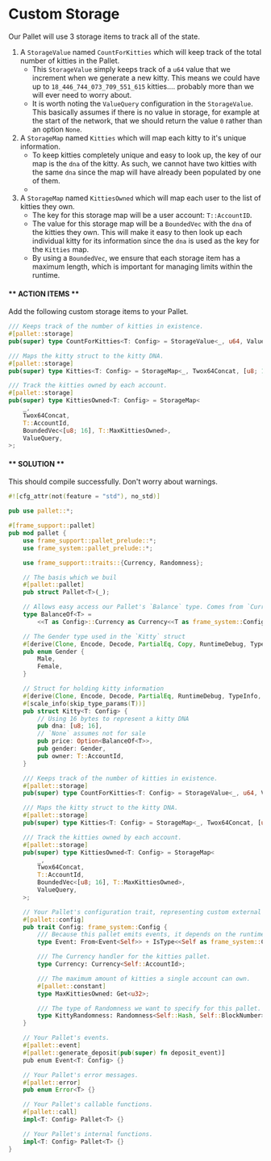 # Custom Storage

Our Pallet will use 3 storage items to track all of the state.

1. A `StorageValue` named `CountForKitties` which will keep track of the total number of kitties in the Pallet.
	* This `StorageValue` simply keeps track of a `u64` value that we increment when we generate a new kitty. This means we could have up to `18_446_744_073_709_551_615` kitties.... probably more than we will ever need to worry about.
	* It is worth noting the `ValueQuery` configuration in the `StorageValue`. This basically assumes if there is no value in storage, for example at the start of the network, that we should return the value `0` rather than an option `None`.
2. A `StorageMap` named `Kitties` which will map each kitty to it's unique information.
	* To keep kitties completely unique and easy to look up, the key of our map is the `dna` of the kitty. As such, we cannot have two kitties with the same `dna` since the map will have already been populated by one of them.
	*
3. A `StorageMap` named `KittiesOwned` which will map each user to the list of kitties they own.
	* The key for this storage map will be a user account: `T::AccountID`.
	* The value for this storage map will be a `BoundedVec` with the `dna` of the kitties they own. This will make it easy to then look up each individual kitty for its information since the `dna` is used as the key for the `Kitties` map.
	* By using a `BoundedVec`, we ensure that each storage item has a maximum length, which is important for managing limits within the runtime.

<!-- slide:break-40 -->

<!-- tabs:start -->

#### ** ACTION ITEMS **

Add the following custom storage items to your Pallet.

```rust
/// Keeps track of the number of kitties in existence.
#[pallet::storage]
pub(super) type CountForKitties<T: Config> = StorageValue<_, u64, ValueQuery>;

/// Maps the kitty struct to the kitty DNA.
#[pallet::storage]
pub(super) type Kitties<T: Config> = StorageMap<_, Twox64Concat, [u8; 16], Kitty<T>>;

/// Track the kitties owned by each account.
#[pallet::storage]
pub(super) type KittiesOwned<T: Config> = StorageMap<
	_,
	Twox64Concat,
	T::AccountId,
	BoundedVec<[u8; 16], T::MaxKittiesOwned>,
	ValueQuery,
>;
```

#### ** SOLUTION **

This should compile successfully. Don't worry about warnings.

```rust
#![cfg_attr(not(feature = "std"), no_std)]

pub use pallet::*;

#[frame_support::pallet]
pub mod pallet {
	use frame_support::pallet_prelude::*;
	use frame_system::pallet_prelude::*;

	use frame_support::traits::{Currency, Randomness};

	// The basis which we buil
	#[pallet::pallet]
	pub struct Pallet<T>(_);

	// Allows easy access our Pallet's `Balance` type. Comes from `Currency` interface.
	type BalanceOf<T> =
		<<T as Config>::Currency as Currency<<T as frame_system::Config>::AccountId>>::Balance;

	// The Gender type used in the `Kitty` struct
	#[derive(Clone, Encode, Decode, PartialEq, Copy, RuntimeDebug, TypeInfo, MaxEncodedLen)]
	pub enum Gender {
		Male,
		Female,
	}

	// Struct for holding kitty information
	#[derive(Clone, Encode, Decode, PartialEq, RuntimeDebug, TypeInfo, MaxEncodedLen, Copy)]
	#[scale_info(skip_type_params(T))]
	pub struct Kitty<T: Config> {
		// Using 16 bytes to represent a kitty DNA
		pub dna: [u8; 16],
		// `None` assumes not for sale
		pub price: Option<BalanceOf<T>>,
		pub gender: Gender,
		pub owner: T::AccountId,
	}

	/// Keeps track of the number of kitties in existence.
	#[pallet::storage]
	pub(super) type CountForKitties<T: Config> = StorageValue<_, u64, ValueQuery>;

	/// Maps the kitty struct to the kitty DNA.
	#[pallet::storage]
	pub(super) type Kitties<T: Config> = StorageMap<_, Twox64Concat, [u8; 16], Kitty<T>>;

	/// Track the kitties owned by each account.
	#[pallet::storage]
	pub(super) type KittiesOwned<T: Config> = StorageMap<
		_,
		Twox64Concat,
		T::AccountId,
		BoundedVec<[u8; 16], T::MaxKittiesOwned>,
		ValueQuery,
	>;

	// Your Pallet's configuration trait, representing custom external types and interfaces.
	#[pallet::config]
	pub trait Config: frame_system::Config {
		/// Because this pallet emits events, it depends on the runtime's definition of an event.
		type Event: From<Event<Self>> + IsType<<Self as frame_system::Config>::Event>;

		/// The Currency handler for the kitties pallet.
		type Currency: Currency<Self::AccountId>;

		/// The maximum amount of kitties a single account can own.
		#[pallet::constant]
		type MaxKittiesOwned: Get<u32>;

		/// The type of Randomness we want to specify for this pallet.
		type KittyRandomness: Randomness<Self::Hash, Self::BlockNumber>;
	}

	// Your Pallet's events.
	#[pallet::event]
	#[pallet::generate_deposit(pub(super) fn deposit_event)]
	pub enum Event<T: Config> {}

	// Your Pallet's error messages.
	#[pallet::error]
	pub enum Error<T> {}

	// Your Pallet's callable functions.
	#[pallet::call]
	impl<T: Config> Pallet<T> {}

	// Your Pallet's internal functions.
	impl<T: Config> Pallet<T> {}
}
```

<!-- tabs:end -->
